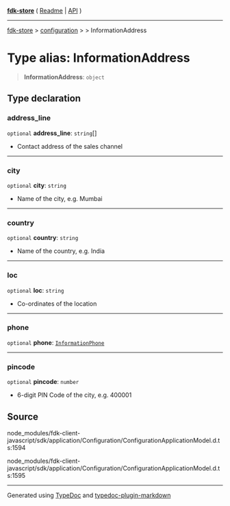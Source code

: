 [**fdk-store**](../../../README.md) ( [Readme](../../../README.md) \| [API](../../../API.md) )

---

[fdk-store](../../../API.md) > [configuration](../../README.md) > [<internal>](../README.md) > InformationAddress

# Type alias: InformationAddress

> **InformationAddress**: `object`

## Type declaration

### address_line

`optional` **address_line**: `string`[]

- Contact address of the sales channel

---

### city

`optional` **city**: `string`

- Name of the city, e.g. Mumbai

---

### country

`optional` **country**: `string`

- Name of the country, e.g. India

---

### loc

`optional` **loc**: `string`

- Co-ordinates of the location

---

### phone

`optional` **phone**: [`InformationPhone`](type-alias.InformationPhone.md)

---

### pincode

`optional` **pincode**: `number`

- 6-digit PIN Code of the city, e.g. 400001

## Source

node_modules/fdk-client-javascript/sdk/application/Configuration/ConfigurationApplicationModel.d.ts:1594

node_modules/fdk-client-javascript/sdk/application/Configuration/ConfigurationApplicationModel.d.ts:1595

---

Generated using [TypeDoc](https://typedoc.org/) and [typedoc-plugin-markdown](https://www.npmjs.com/package/typedoc-plugin-markdown)
